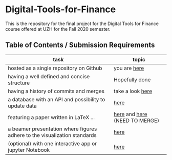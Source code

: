 # Digital-Tools-for-Finance

This is the repository for the final project for the Digital Tools for Finance course offered at UZH for the Fall 2020 semester.


## Table of Contents / Submission Requirements
| task    | topic
| ----    | ----
| hosted as a single repository on Github  | you are [here](https://github.com/sforci/Digital-Tools-for-Finance) 
| having a well defined and concise structure  | Hopefully done
| having a history of commits and merges  | take a look [here](https://github.com/sforci/Digital-Tools-for-Finance/network) 
| a database with an API and possibility to update data  | [here](https://github.com/sforci/Digital-Tools-for-Finance/tree/SQL-database/src)
| featuring a paper written in LaTeX ...  | [here](https://github.com/sforci/Digital-Tools-for-Finance/tree/LATEXreport/text/paper) and [here](https://github.com/sforci/Digital-Tools-for-Finance/tree/LATEXreport/src/latex%20document) (NEED TO MERGE)
| a beamer presentation where figures adhere to the visualization standards | [here](https://github.com/sforci/Digital-Tools-for-Finance/tree/master/text/presentation)
|  (optional) with one interactive app or jupyter Notebook       | [here](https://github.com/sforci/Digital-Tools-for-Finance/tree/master/src)






